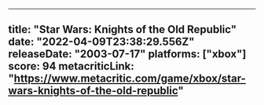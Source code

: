 
---
title: "Star Wars: Knights of the Old Republic"
date: "2022-04-09T23:38:29.556Z"
releaseDate: "2003-07-17"
platforms: ["xbox"]
score: 94
metacriticLink: "https://www.metacritic.com/game/xbox/star-wars-knights-of-the-old-republic"
---
